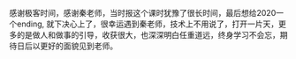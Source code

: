 感谢极客时间，感谢秦老师，当时报这个课时犹豫了很长时间，最后想给2020一个ending, 就下决心上了，很幸运遇到秦老师，技术上不用说了，打开一片天，更多的是做人和做事的引导，收获很大，也深深明白任重道远，终身学习不会忘，期待日后以更好的面貌见到老师。

